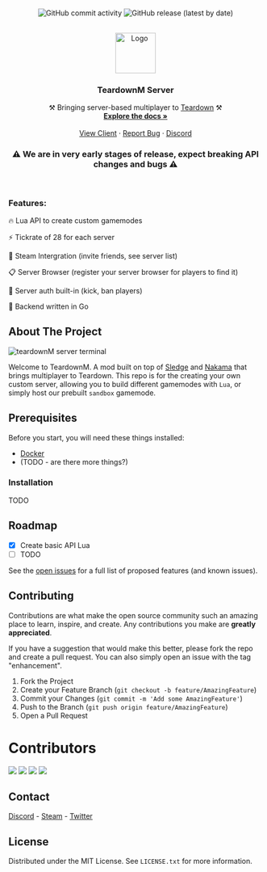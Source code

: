 <!-- PROJECT SHIELDS -->



<!-- PROJECT LOGO -->
<br />
<div align="center">
  
  ![GitHub commit activity](https://img.shields.io/github/commit-activity/m/teardownM/server)
  ![GitHub release (latest by date)](https://img.shields.io/github/v/release/teardownM/server)
  
  <br />
  
  <img src="https://i.imgur.com/qb2kmVk.png" alt="Logo" width="80" height="80">

  <h3 align="center"><strong>TeardownM Server</strong></h3>

  <p align="center">
    ⚒️ Bringing server-based multiplayer to <a href="https://store.steampowered.com/app/1167630/Teardown/">Teardown</a> ⚒️
    <br />
    <a href="https://github.com/teardownM/server/doc/readme.md"><strong>Explore the docs »</strong></a>
    <br />
    <br />
    <a href="https://github.com/teardownM/client">View Client</a>
    ·
    <a href="https://github.com/teardownM/server/issues">Report Bug</a>
    ·
    <a href="https://discord.gg/SBmkjAy8">Discord</a>
    
  <h3><strong>⚠️ We are in very early stages of release, expect breaking API changes and bugs ⚠️</strong></h3>
  <br />
  </p>
</div>

### Features:

🔥 Lua API to create custom gamemodes

⚡ Tickrate of 28 for each server

🚂 Steam Intergration (invite friends, see server list)

📋 Server Browser (register your server browser for players to find it)
 
👮 Server auth built-in (kick, ban players)

🙌 Backend written in Go

## About The Project

<img src="https://i.imgur.com/xSToOlc.png" alt="teardownM server terminal" >

Welcome to TeardownM. A mod built on top of [Sledge](https://github.com/44lr/sledge) and [Nakama](https://heroiclabs.com/) that brings multiplayer to Teardown. This repo is for the creating your own custom server, allowing you to build different gamemodes with `Lua`, or simply host our prebuilt `sandbox` gamemode.

## Prerequisites

Before you start, you will need these things installed:
- [Docker](https://www.docker.com/products/docker-desktop)
- (TODO - are there more things?)

### Installation

TODO

<!-- ROADMAP -->
## Roadmap

- [x] Create basic API Lua
- [ ] TODO

See the [open issues](https://github.com/teardownM/server/issues) for a full list of proposed features (and known issues).

## Contributing

Contributions are what make the open source community such an amazing place to learn, inspire, and create. Any contributions you make are **greatly appreciated**.

If you have a suggestion that would make this better, please fork the repo and create a pull request. You can also simply open an issue with the tag "enhancement".

1. Fork the Project
2. Create your Feature Branch (`git checkout -b feature/AmazingFeature`)
3. Commit your Changes (`git commit -m 'Add some AmazingFeature'`)
4. Push to the Branch (`git push origin feature/AmazingFeature`)
5. Open a Pull Request

# Contributors

[![](https://github.com/alexandargyurov.png?size=80)](https://github.com/alexandargyurov)
[![](https://github.com/vulcan-dev.png?size=80)](https://github.com/vulcan-dev)
[![](https://github.com/Malte0621.png?size=80)](https://github.com/Malte0621)
[![](https://github.com/WillBennett2.png?size=80)](https://github.com/WillBennett2)

## Contact

[Discord](https://discord.gg/SBmkjAy8) - [Steam](https://steamcommunity.com/groups/teardownM) - [Twitter](https://twitter.com/teardownM)

## License

Distributed under the MIT License. See `LICENSE.txt` for more information.




